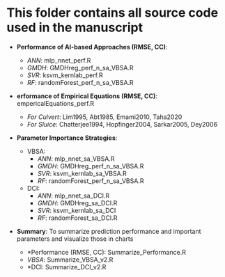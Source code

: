# This folder contains all source code used in the manuscript

- **Performance of AI-based Approaches (RMSE, CC)**: 
  - *ANN*: mlp_nnet_perf.R
  - *GMDH*: GMDHreg_perf_n_sa_VBSA.R
  - *SVR*: ksvm_kernlab_perf.R
  - *RF*: randomForest_perf_n_sa_VBSA.R
 
- **erformance of Empirical Equations (RMSE, CC)**: empericalEquations_perf.R
  - *For Culvert*: Lim1995, Abt1985, Emami2010, Taha2020
  - *For Sluice*: Chatterjee1994, Hopfinger2004, Sarkar2005, Dey2006

- **Parameter Importance Strategies**:
  - VBSA: 
    - *ANN*: mlp_nnet_sa_VBSA.R
    - *GMDH*: GMDHreg_perf_n_sa_VBSA.R
    - *SVR*: ksvm_kernlab_sa_VBSA.R
    - *RF*: randomForest_perf_n_sa_VBSA.R 
  - DCI: 
    - *ANN*: mlp_nnet_sa_DCI.R
    - *GMDH*: GMDHreg_sa_DCI.R
    - *SVR*: ksvm_kernlab_sa_DCI
    - *RF*: randomForest_sa_DCI.R  
        
- **Summary**: To summarize prediction performance and important parameters and visualize those in charts
  - *Performance (RMSE, CC): Summarize_Performance.R
  - *VBSA*: Summarize_VBSA_v2.R
  - *DCI: Summarize_DCI_v2.R

